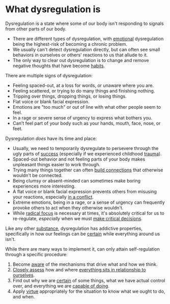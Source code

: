 
# What dysregulation is

Dysregulation is a state where some of our body isn't responding to signals from other parts of our body.

- There are different types of dysregulation, with [emotional](mind-feelings.md) dysregulation being the highest-risk of becoming a chronic problem.
- We usually can't detect dysregulation directly, but can often see small behaviors in ourselves or others' reactions to us that allude to it.
- The only way to clear out dysregulation is to change and remove negative thoughts that have become [habits](habits.md).

There are multiple signs of dysregulation:

- Feeling spaced-out, at a loss for words, or unaware where you are.
- Feeling scattered, or trying to do many things and finishing nothing.
- Tripping over things, dropping things, or losing things.
- Flat voice or blank facial expression.
- Emotions are "too much" or out of line with what other people seem to feel.
- In a rage or severe sense of urgency to express what bothers you.
- Can't feel part of your body such as your hands, mouth, face, nose, or feet.

Dysregulation *does* have its time and place:

- Usually, we need to temporarily dysregulate to persevere through the ugly parts of [success](success-1_why.md) (especially if we experienced childhood [trauma](hardship-ptsd.md)).
- Spaced-out behavior and not feeling parts of your body makes unpleasant things easier to work through.
- Trying many things together can often [build connections](mind-creativity.md) that otherwise wouldn't be connected.
- Being clumsy or absent-minded can sometimes make boring experiences more interesting.
- A flat voice or blank facial expression prevents others from misusing your reactions, especially [in a conflict](people-5_conflicts.md).
- Extreme emotions, being in a rage, or a sense of urgency can frequently provoke others to act when they otherwise wouldn't.
- While [radical focus](success-4_routine.md) is necessary at times, it's absolutely critical for us to re-regulate, *especially* when we must [make critical decisions](decisions.md).

Like any other [substance](addiction-substances.md), dysregulation has addictive properties, specifically in how our feelings can be [certain](understanding-certainty.md) while everything around us isn't.

While there are many ways to implement it, can only attain self-regulation through a specific procedure:

1. Become [aware](awareness.md) of the mechanisms that drive what and how we think.
2. [Closely assess](logic.md) how and where [everything sits in relationship to ourselves](https://gainedin.site/layers/).
3. Find out why we are [certain](certainty.md) of some things, what we have actual control over, and everything we are [capable of doing](purpose.md).
4. Apply [virtue](morality.md) appropriately for the situation to know what we ought to do, and when.
